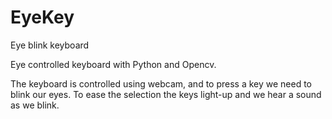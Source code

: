 # EyeKey
Eye blink keyboard

Eye controlled keyboard with Python and Opencv.


The keyboard is controlled using webcam, and to press a key we need to blink our eyes. To ease the selection the keys light-up and we hear a sound as we blink.


